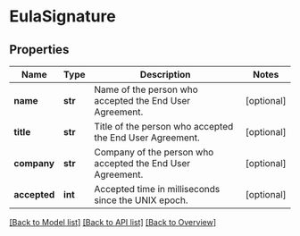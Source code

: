 # EulaSignature

## Properties
Name | Type | Description | Notes
------------ | ------------- | ------------- | -------------
**name** | **str** | Name of the person who accepted the End User Agreement. | [optional] 
**title** | **str** | Title of the person who accepted the End User Agreement. | [optional] 
**company** | **str** | Company of the person who accepted the End User Agreement. | [optional] 
**accepted** | **int** | Accepted time in milliseconds since the UNIX epoch. | [optional] 

[[Back to Model list]](index.md#documentation-for-models) [[Back to API list]](index.md#endpoint-properties) [[Back to Overview]](index.md)


